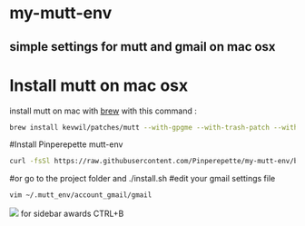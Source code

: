 # my-mutt-env
## simple settings for mutt and gmail on mac osx

# Install mutt on mac osx
install mutt on mac with [brew](http://brew.sh) with this command :
```bash
brew install kevwil/patches/mutt --with-gpgme --with-trash-patch --with-sidebar-patch --with-confirm-attachment-patch
```

#Install Pinperepette mutt-env
```bash
curl -fsSl https://raw.githubusercontent.com/Pinperepette/my-mutt-env/blob/master/install.sh | sh
```
#or
go to the project folder and ./install.sh
#edit your gmail settings file
```bash
vim ~/.mutt_env/account_gmail/gmail
```
![](https://lh3.googleusercontent.com/-hd1RYwmN_oQ/Vf1bAbjpAMI/AAAAAAAAE_w/Avou8uS1z40/w1029-h704-no/Schermata%2B2015-09-19%2Balle%2B14.53.45.png)
for sidebar awards CTRL+B
